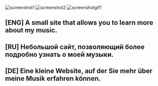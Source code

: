 ![screenshot1](https://github.com/pett1c/Lern-Periode-5/assets/124619600/4d62fa71-2baa-4f41-98d9-8a2baac85ecc)
![screenshot2](https://github.com/pett1c/Lern-Periode-5/assets/124619600/41b25adf-4ff8-419f-988c-fbe822f27501)
![screenshotgif1](https://github.com/pett1c/Lern-Periode-5/assets/124619600/c2817038-cc65-4f68-b588-0bee879f961d)

## [ENG] A small site that allows you to learn more about my music.
## [RU] Небольшой сайт, позволяющий более подробно узнать о моей музыки.
## [DE] Eine kleine Website, auf der Sie mehr über meine Musik erfahren können.
